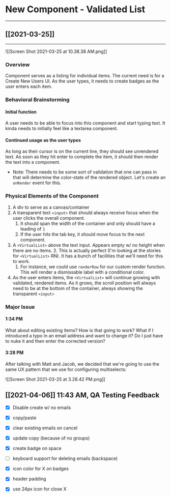 # New Component - Validated List
---

## [[2021-03-25]] 

---

![[Screen Shot 2021-03-25 at 10.38.38 AM.png]]

### Overview

Component serves as a listing for individual items. The current need is for a Create New Users UI. As the user types, it needs to create badges as the user enters each item.



### Behavioral Brainstorming

#### Initial function

A user needs to be able to focus into this component and start typing text. It kinda needs to initially feel like a textarea component.

#### Continued usage as the user types

As long as their cursor is on the current line, they should see unrendered text. As soon as they hit enter to complete the item, it should then render the text into a component.
- Note: There needs to be some sort of validation that one can pass in that will determine the color-state of the rendered object. Let's create an `onRender` event for this. 



### Physical Elements of the Component

1. A div to serve as a canvas/container
2. A transparent text `<input>` that should always receive focus when the user clicks the overall component.
	1. It should span the width of the container and only should have a leading of `1`
	2. If the user hits the tab key, it should move focus to the next component.
3. A `<VirtualList>` above the text input. Appears empty w/ no height when there are no items.
	2. This is actually perfect (I'm looking at the stories for `<VirtualList>` RN). It has a bunch of facilities that we'll need for this to work.
	1. For instance, we could use `renderRow` for our custom render function. This will render a dismissable label with a conditional color.
4. As the user enters items, the `<VirtualList>` will continue growing with validated, rendered items. As it grows, the scroll position will always need to be at the bottom of the container, always showing the transparent `<input>`


### Major Issue 

#### 1:34 PM

What about editing existing items? How is that going to work? What if I introduced a typo in an email address and want to change it? Do I just have to nuke it and then enter the corrected version?

#### 3:28 PM

After talking with Matt and Jacob, we decided that we're going to use the same UX pattern that we use for configuring multiselects:

![[Screen Shot 2021-03-25 at 3.28.42 PM.png]]




## [[2021-04-06]] 11:43 AM, QA Testing Feedback

- [x] Disable create w/ no emails
- [x] copy/paste
- [x] clear existing emails on cancel
- [x] update copy (because of no groups)
- [x] create badge on space
- [ ] keyboard support for deleting emails (backspace)
- [x] icon color for X on badges
- [x] header padding
- [x] use 24px icon for close X

